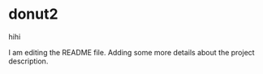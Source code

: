 # donut2
hihi

I am editing the README file. Adding some more details about the project description.

